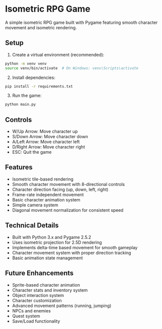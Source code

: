 # Isometric RPG Game

A simple isometric RPG game built with Pygame featuring smooth character movement and isometric rendering.

## Setup

1. Create a virtual environment (recommended):
```bash
python -m venv venv
source venv/bin/activate  # On Windows: venv\Scripts\activate
```

2. Install dependencies:
```bash
pip install -r requirements.txt
```

3. Run the game:
```bash
python main.py
```

## Controls
- W/Up Arrow: Move character up
- S/Down Arrow: Move character down
- A/Left Arrow: Move character left
- D/Right Arrow: Move character right
- ESC: Quit the game

## Features
- Isometric tile-based rendering
- Smooth character movement with 8-directional controls
- Character direction facing (up, down, left, right)
- Frame-rate independent movement
- Basic character animation system
- Simple camera system
- Diagonal movement normalization for consistent speed

## Technical Details
- Built with Python 3.x and Pygame 2.5.2
- Uses isometric projection for 2.5D rendering
- Implements delta-time based movement for smooth gameplay
- Character movement system with proper direction tracking
- Basic animation state management

## Future Enhancements
- Sprite-based character animation
- Character stats and inventory system
- Object interaction system
- Character customization
- Advanced movement patterns (running, jumping)
- NPCs and enemies
- Quest system
- Save/Load functionality 